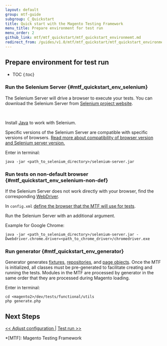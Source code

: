 ```yaml
---
layout: default
group: mtf-guide
subgroup: C_Quickstart
title: Quick start with the Magento Testing Framework
menu_title: Prepare environment for test run
menu_order: 2
github_link: mtf/mtf_quickstart/mtf_quickstart_environmemt.md
redirect_from: /guides/v1.0/mtf/mtf_quickstart/mtf_quickstart_environmemt.html
---
```

<h2 id="mtf_quickstart_config">Prepare environment for test run</h2>

* TOC
{:toc}

### Run the Selenium Server {#mtf_quickstart_env_selenium}
The Selenium Server will drive a browser to execute your tests.
You can download the Selenium Server from [Selenium project website][].

<div class="bs-callout bs-callout-warning">
    <p>Install <a href="https://help.ubuntu.com/community/Java">Java</a> to work with Selenium.</p>
</div>


Specific versions of the Selenium Server are compatible with specific versions of browsers. <a href="http://docs.seleniumhq.org/about/platforms.jsp">Read more about compatibility of browser version and Selenium server version.</a>

Enter in terminal:

    java -jar <path_to_selenium_directory>/selenium-server.jar

### Run tests on non-default browser {#mtf_quickstart_env_selenium-non-def}

If the Selenium Server does not work directly with your browser, find the corresponding [WebDriver][].

In `config.xml` <a href="{{site.gdeurl}}mtf/mtf_quickstart/mtf_quickstart_config.html#mtf_quickstart_config_configxml_browser"> define the browser that the MTF will use for tests</a>.

Run the Selenium Server with an additional argument.

Example for Google Chrome:


    java -jar <path_to_selenium_directory>/selenium-server.jar -Dwebdriver.chrome.driver=<path_to_chrome_driver>/chromedriver.exe


### Run generator {#mtf_quickstart_env_generator}

Generator generates [fixtures][], [repositories][], and [page objects][]. Once the MTF is initialized, all classes must be pre-generated to facilitate creating and running the tests. Modules in the MTF are processed by generator in the same order that they are processed during Magento loading.

Enter in terminal:

    cd <magento2>/dev/tests/functional/utils
    php generate.php

<h2 id="mtf_install_pre">Next Steps</h2>
<a href="{{ site.gdeurl }}mtf/mtf_quickstart/mtf_quickstart_config.html">&lt;&lt; Adjust configuration </a> | <a href="{{ site.gdeurl }}mtf/mtf_quickstart/mtf_quickstart_runtest.html"> Test run &gt;&gt;</a>

<!-- LINK DEFINITIONS -->

<!-- Devdocs -->
[fixtures]: {{site.gdeurl}}mtf/mtf_entities/mtf_fixture.html
[repositories]: {{site.gdeurl}}mtf/mtf_entities/mtf_fixture-repo.html
[page objects]: {{site.gdeurl}}mtf/mtf_entities/mtf_page.html

<!-- Internet -->
[Selenium project website]: http://www.seleniumhq.org/download/
[WebDriver]: http://docs.seleniumhq.org/about/platforms.jsp


<!-- ABBREVIATIONS -->
*[MTF]: Magento Testing Framework